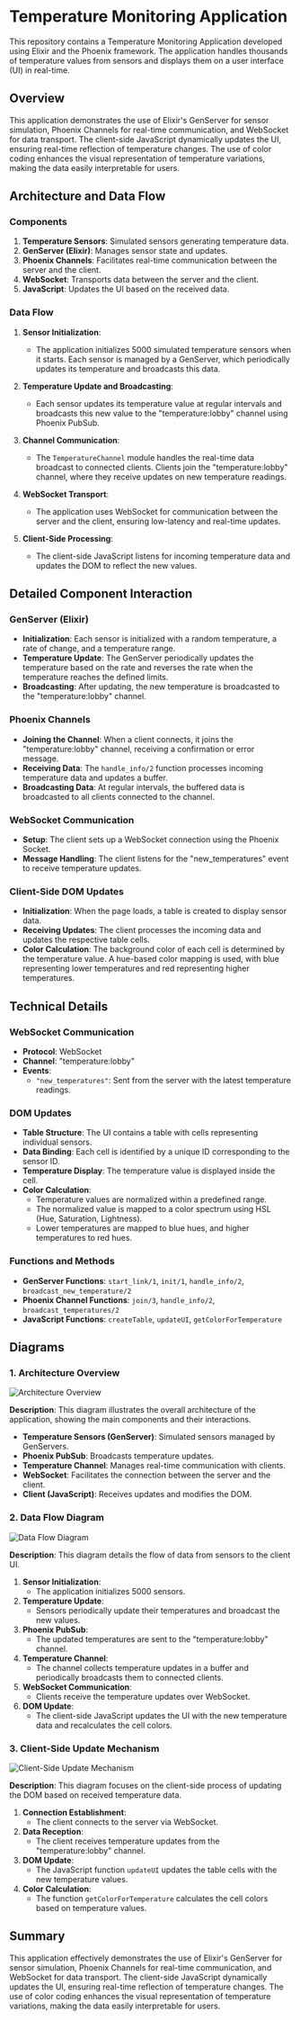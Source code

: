 # Temperature Monitoring Application

This repository contains a Temperature Monitoring Application developed using Elixir and the Phoenix framework. The application handles thousands of temperature values from sensors and displays them on a user interface (UI) in real-time.

## Overview

This application demonstrates the use of Elixir's GenServer for sensor simulation, Phoenix Channels for real-time communication, and WebSocket for data transport. The client-side JavaScript dynamically updates the UI, ensuring real-time reflection of temperature changes. The use of color coding enhances the visual representation of temperature variations, making the data easily interpretable for users.

## Architecture and Data Flow

### Components

1. **Temperature Sensors**: Simulated sensors generating temperature data.
2. **GenServer (Elixir)**: Manages sensor state and updates.
3. **Phoenix Channels**: Facilitates real-time communication between the server and the client.
4. **WebSocket**: Transports data between the server and the client.
5. **JavaScript**: Updates the UI based on the received data.

### Data Flow

1. **Sensor Initialization**: 
    - The application initializes 5000 simulated temperature sensors when it starts. Each sensor is managed by a GenServer, which periodically updates its temperature and broadcasts this data.

2. **Temperature Update and Broadcasting**:
    - Each sensor updates its temperature value at regular intervals and broadcasts this new value to the "temperature:lobby" channel using Phoenix PubSub.

3. **Channel Communication**:
    - The `TemperatureChannel` module handles the real-time data broadcast to connected clients. Clients join the "temperature:lobby" channel, where they receive updates on new temperature readings.

4. **WebSocket Transport**:
    - The application uses WebSocket for communication between the server and the client, ensuring low-latency and real-time updates.

5. **Client-Side Processing**:
    - The client-side JavaScript listens for incoming temperature data and updates the DOM to reflect the new values.

## Detailed Component Interaction

### GenServer (Elixir)

- **Initialization**: Each sensor is initialized with a random temperature, a rate of change, and a temperature range.
- **Temperature Update**: The GenServer periodically updates the temperature based on the rate and reverses the rate when the temperature reaches the defined limits.
- **Broadcasting**: After updating, the new temperature is broadcasted to the "temperature:lobby" channel.

### Phoenix Channels

- **Joining the Channel**: When a client connects, it joins the "temperature:lobby" channel, receiving a confirmation or error message.
- **Receiving Data**: The `handle_info/2` function processes incoming temperature data and updates a buffer.
- **Broadcasting Data**: At regular intervals, the buffered data is broadcasted to all clients connected to the channel.

### WebSocket Communication

- **Setup**: The client sets up a WebSocket connection using the Phoenix Socket.
- **Message Handling**: The client listens for the "new_temperatures" event to receive temperature updates.

### Client-Side DOM Updates

- **Initialization**: When the page loads, a table is created to display sensor data.
- **Receiving Updates**: The client processes the incoming data and updates the respective table cells.
- **Color Calculation**: The background color of each cell is determined by the temperature value. A hue-based color mapping is used, with blue representing lower temperatures and red representing higher temperatures.

## Technical Details

### WebSocket Communication

- **Protocol**: WebSocket
- **Channel**: "temperature:lobby"
- **Events**: 
    - `"new_temperatures"`: Sent from the server with the latest temperature readings.

### DOM Updates

- **Table Structure**: The UI contains a table with cells representing individual sensors.
- **Data Binding**: Each cell is identified by a unique ID corresponding to the sensor ID.
- **Temperature Display**: The temperature value is displayed inside the cell.
- **Color Calculation**: 
    - Temperature values are normalized within a predefined range.
    - The normalized value is mapped to a color spectrum using HSL (Hue, Saturation, Lightness).
    - Lower temperatures are mapped to blue hues, and higher temperatures to red hues.

### Functions and Methods

- **GenServer Functions**: `start_link/1`, `init/1`, `handle_info/2`, `broadcast_new_temperature/2`
- **Phoenix Channel Functions**: `join/3`, `handle_info/2`, `broadcast_temperatures/2`
- **JavaScript Functions**: `createTable`, `updateUI`, `getColorForTemperature`

## Diagrams

### 1. Architecture Overview

![Architecture Overview](https://via.placeholder.com/600x400.png?text=Architecture+Overview)

**Description**: This diagram illustrates the overall architecture of the application, showing the main components and their interactions.

- **Temperature Sensors (GenServer)**: Simulated sensors managed by GenServers.
- **Phoenix PubSub**: Broadcasts temperature updates.
- **Temperature Channel**: Manages real-time communication with clients.
- **WebSocket**: Facilitates the connection between the server and the client.
- **Client (JavaScript)**: Receives updates and modifies the DOM.

### 2. Data Flow Diagram

![Data Flow Diagram](https://via.placeholder.com/600x400.png?text=Data+Flow+Diagram)

**Description**: This diagram details the flow of data from sensors to the client UI.

1. **Sensor Initialization**:
    - The application initializes 5000 sensors.
2. **Temperature Update**:
    - Sensors periodically update their temperatures and broadcast the new values.
3. **Phoenix PubSub**:
    - The updated temperatures are sent to the "temperature:lobby" channel.
4. **Temperature Channel**:
    - The channel collects temperature updates in a buffer and periodically broadcasts them to connected clients.
5. **WebSocket Communication**:
    - Clients receive the temperature updates over WebSocket.
6. **DOM Update**:
    - The client-side JavaScript updates the UI with the new temperature data and recalculates the cell colors.

### 3. Client-Side Update Mechanism

![Client-Side Update Mechanism](https://via.placeholder.com/600x400.png?text=Client-Side+Update+Mechanism)

**Description**: This diagram focuses on the client-side process of updating the DOM based on received temperature data.

1. **Connection Establishment**:
    - The client connects to the server via WebSocket.
2. **Data Reception**:
    - The client receives temperature updates from the "temperature:lobby" channel.
3. **DOM Update**:
    - The JavaScript function `updateUI` updates the table cells with the new temperature values.
4. **Color Calculation**:
    - The function `getColorForTemperature` calculates the cell colors based on temperature values.

## Summary

This application effectively demonstrates the use of Elixir's GenServer for sensor simulation, Phoenix Channels for real-time communication, and WebSocket for data transport. The client-side JavaScript dynamically updates the UI, ensuring real-time reflection of temperature changes. The use of color coding enhances the visual representation of temperature variations, making the data easily interpretable for users.
